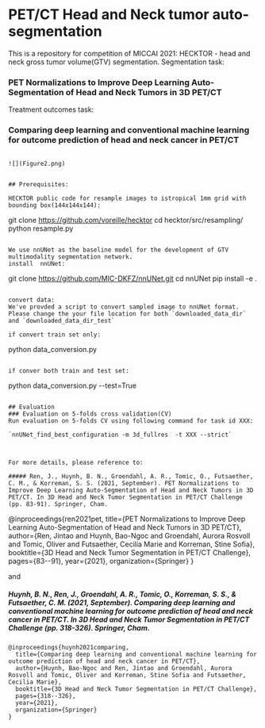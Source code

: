 # PET/CT Head and Neck tumor auto-segmentation

This is a repository for competition of MICCAI 2021: HECKTOR - head and neck gross tumor volume(GTV) segmentation.
Segmentation task:
### PET Normalizations to Improve Deep Learning Auto-Segmentation of Head and Neck Tumors in 3D PET/CT
Treatment outcomes task:
### Comparing deep learning and conventional machine learning for outcome prediction of head and neck cancer in PET/CT

```

![](Figure2.png) 


## Prerequisites:

HECKTOR public code for resample images to istropical 1mm grid with bounding box(144x144x144):

```
git clone https://github.com/voreille/hecktor
cd hecktor/src/resampling/
python resample.py
```

We use nnUNet as the baseline model for the development of GTV multimodality segmentation network.
install  nnUNet:
```
git clone https://github.com/MIC-DKFZ/nnUNet.git
cd nnUNet
pip install -e .
```

convert data:
We've provded a script to convert sampled image to nnUNet format. Please change the your file location for both `downloaded_data_dir` and `downloaded_data_dir_test`

if convert train set only:
```
python data_conversion.py
```

if conver both train and test set:
```
python data_conversion.py --test=True
```

## Evaluation
### Evaluation on 5-folds cross validation(CV)
Run evaluation on 5-folds CV using following command for task id XXX:

`nnUNet_find_best_configuration -m 3d_fullres  -t XXX --strict`



For more details, please reference to: 

##### Ren, J., Huynh, B. N., Groendahl, A. R., Tomic, O., Futsaether, C. M., & Korreman, S. S. (2021, September). PET Normalizations to Improve Deep Learning Auto-Segmentation of Head and Neck Tumors in 3D PET/CT. In 3D Head and Neck Tumor Segmentation in PET/CT Challenge (pp. 83-91). Springer, Cham.
```
@inproceedings{ren2021pet,
  title={PET Normalizations to Improve Deep Learning Auto-Segmentation of Head and Neck Tumors in 3D PET/CT},
  author={Ren, Jintao and Huynh, Bao-Ngoc and Groendahl, Aurora Rosvoll and Tomic, Oliver and Futsaether, Cecilia Marie and Korreman, Stine Sofia},
  booktitle={3D Head and Neck Tumor Segmentation in PET/CT Challenge},
  pages={83--91},
  year={2021},
  organization={Springer}
}

and 

##### Huynh, B. N., Ren, J., Groendahl, A. R., Tomic, O., Korreman, S. S., & Futsaether, C. M. (2021, September). Comparing deep learning and conventional machine learning for outcome prediction of head and neck cancer in PET/CT. In 3D Head and Neck Tumor Segmentation in PET/CT Challenge (pp. 318-326). Springer, Cham.
```
@inproceedings{huynh2021comparing,
  title={Comparing deep learning and conventional machine learning for outcome prediction of head and neck cancer in PET/CT},
  author={Huynh, Bao-Ngoc and Ren, Jintao and Groendahl, Aurora Rosvoll and Tomic, Oliver and Korreman, Stine Sofia and Futsaether, Cecilia Marie},
  booktitle={3D Head and Neck Tumor Segmentation in PET/CT Challenge},
  pages={318--326},
  year={2021},
  organization={Springer}
}
```
